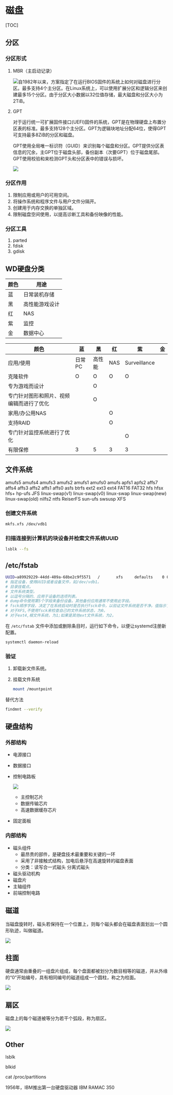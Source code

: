 # 磁盘

[TOC]

## 分区

### 分区形式

1. MBR（主启动记录）

   ![](../Image/m/mbr.png)自1982年以来，方案指定了在运行BIOS固件的系统上如何对磁盘进行分区。最多支持4个主分区。在Linux系统上，可以使用扩展分区和逻辑分区来创建最多15个分区。由于分区大小数据以32位值存储，最大磁盘和分区大小为2TiB。

2. GPT

   对于运行统一可扩展固件接口(UEFI)固件的系统，GPT是在物理硬盘上布置分区表的标准。最多支持128个主分区。GPT为逻辑块地址分配64位，使得GPT可支持最多8ZiB的分区和磁盘。
   
   GPT使用全局唯一标识符（GUID）来识别每个磁盘和分区。GPT提供分区表信息的冗余，主GPT位于磁盘头部，备份副本（次要GPT）位于磁盘尾部。GPT使用校验和来检测GPT头和分区表中的错误与损坏。
   
   ![](../Image/g/p/gpt.png)

### 分区作用

1. 限制应用或用户的可用空间。
2. 将操作系统和程序文件与用户文件分隔开。
3. 创建用于内存交换的单独区域。
4. 限制磁盘空间使用，以提高诊断工具和备份映像的性能。

### 分区工具

1. parted
2. fdisk
3. gdisk

## WD硬盘分类
| 颜色 | 用途          |
|-----|--------------|
| 蓝   | 日常装机存储   |
| 黑   | 高性能游戏设计 |
| 红   | NAS          |
| 紫   | 监控         |
| 金   | 数据中心      |

| 颜色                                     | 蓝     | 黑     | 红   | 紫           | 金   |
| ---------------------------------------- | ------ | ------ | ---- | ------------ | ---- |
| 应用/使用                                | 日常PC | 高性能 | NAS  | Surveillance |      |
| 克隆软件                                 | O      | O      | O    | O            |      |
| 专为游戏而设计                           |        | O      |      |              |      |
| 专门针对图形和照片、视频编辑而进行了优化 |        | O      |      |              |      |
| 家用/办公用NAS                           |        |        | O    |              |      |
| 支持RAID                                 |        |        | O    |              |      |
| 专门针对监控系统进行了优化               |        |        |      | O            |      |
| 有限保修                                 | 3      | 5      | 3    | 3            |      |



## 文件系统

amufs5
amufs4
amufs3
amufs2
amufs1
amufs0
amufs
apfs1
apfs2
affs7
affs4
affs3
affs2
affs1
affs0
asfs
btrfs
ext2
ext3
ext4
FAT16
FAT32
hfs
hfsx
hfs+
hp-ufs
JFS
linux-swap(v1)
linux-swap(v0)
linux-swap
linux-swap(new)
linux-swap(old)
nilfs2
ntfs
ReiserFS
sun-ufs
swsusp
XFS

### 创建文件系统

```bash
mkfs.xfs /dev/vdb1
```

### 扫描连接到计算机的块设备并检索文件系统UUID

```bash
lsblk --fs
```

## /etc/fstab

```bash
UUID=a89929229-44dd-409a-68be2c9f5571	/		xfs		defaults	0 0
# 指定设备，使用UUID或者设备文件，如/dev/vdb1。
# 目录挂载点。
# 文件系统类型。
# 以逗号分隔的、应用于设备的选项列表。
# dump命令使用第5个字段来备份设备。其他备份应用通常不使用此字段。
# fsck顺序字段，决定了在系统启动时是否执行fsck命令，以验证文件系统是否干净。值指示了fsck的运行顺序。
# 对于XFS,不使用fsck来检查自己的文件系统状态，为0。
# 对于ext4,根文件系统，为1;如果是其他ext文件系统，为2。
```

在 `/etc/fstab` 文件中添加或删除条目时，运行如下命令，以便让systemd注册新配置。

```bash
systemctl daemon-reload
```

### 验证

1. 卸载新文件系统。

2. 挂载文件系统

   ```bash
   mount /mountpoint
   ```

替代方法

```bash
findmnt --verify
```

## 硬盘结构

### 外部结构

* 电源接口

* 数据接口

* 控制电路板

  ![](../Image/h/hd_c.PNG)

  * 主控制芯片
  * 数据传输芯片
  * 高速数据缓存芯片

* 固定面板

### 内部结构

* 磁头组件
  * 最昂贵的部件，是硬盘技术最重要和关键的一环
  * 采用了非接触式结构，加电后悬浮在高速旋转的磁盘表面
  * 分类：读写合一式磁头 分离式磁头
* 磁头驱动机构
* 磁盘片
* 主轴组件
* 前端控制电路

## 磁道

当磁盘旋转时，磁头若保持在一个位置上，则每个磁头都会在磁盘表面划出一个圆形轨迹，叫做磁道。

![](../Image/h/hd_cd.PNG)

## 柱面

硬盘通常由重叠的一组盘片组成，每个盘面都被划分为数目相等的磁道，并从外缘的“0”开始编号，具有相同编号的磁道组成一个圆柱，称之为柱面。

![](../Image/h/hd_zhm.PNG)

## 扇区

磁盘上的每个磁道被等分为若干个弧段，称为扇区。

![](../Image/h/hd_sq.PNG)

## Other

lsblk

blkid

cat /proc/partitions

1956年，IBM推出第一台硬盘驱动器 IBM RAMAC 350

